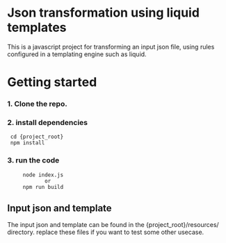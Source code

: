 # Json transformation using liquid templates
This is a javascript project for transforming an input json file, using rules configured in a templating engine such as liquid. 



# Getting started

### 1. Clone the repo.

### 2. install dependencies
     cd {project_root}
     npm install

### 3. run the code
         node index.js
                or
         npm run build       


## Input json and template
The input json and template can be found in the {project_root}/resources/ directory.
replace these files if you want to test some other usecase.


